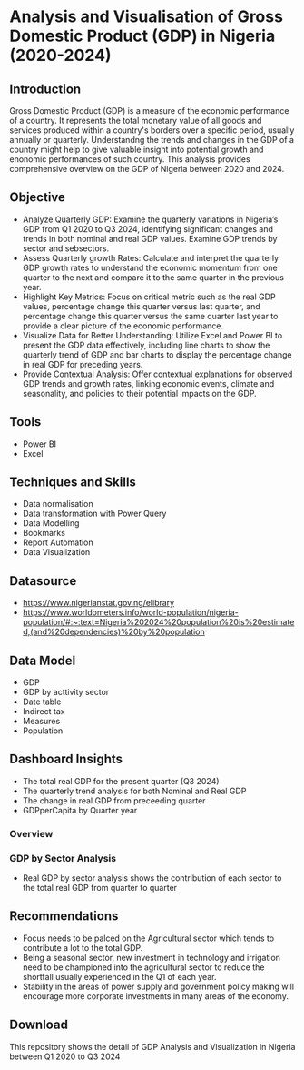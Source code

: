 # Analysis and Visualisation of Gross Domestic Product (GDP) in Nigeria (2020-2024)

## Introduction
Gross Domestic Product (GDP) is a measure of the economic performance of a country. It represents the total monetary value of all goods and services produced within a country's borders over a specific period, usually annually or quarterly. Understandng the trends and changes in the GDP of a country might help to give valuable insight into potential growth and enonomic performances of such country. This analysis provides comprehensive overview on the GDP of Nigeria between 2020 and 2024.

## Objective
-	Analyze Quarterly GDP: Examine the quarterly variations in Nigeria’s GDP from Q1 2020 to Q3 2024, identifying significant changes and trends in both nominal and real GDP values. Examine GDP trends by sector and sebsectors.
-	Assess Quarterly growth Rates: Calculate and interpret the quarterly GDP growth rates to understand the economic momentum from one quarter to the next and compare it to the same quarter in the previous year.
-	Highlight Key Metrics: Focus on critical metric such as the real GDP values, percentage change this quarter versus last quarter, and percentage change this quarter versus the same quarter last year to provide a clear picture of the economic performance.
-	Visualize Data for Better Understanding: Utilize Excel and Power BI to present the GDP data effectively, including line charts to show the quarterly trend of GDP and bar charts to display the percentage change in real GDP for preceding years.
-	Provide Contextual Analysis: Offer contextual explanations for observed GDP trends and growth rates, linking economic events, climate and seasonality, and policies to their potential impacts on the GDP.

## Tools
- Power BI
- Excel

## Techniques and Skills
- Data normalisation
- Data transformation with Power Query
- Data Modelling
- Bookmarks
- Report Automation
- Data Visualization

## Datasource
- https://www.nigerianstat.gov.ng/elibrary
- https://www.worldometers.info/world-population/nigeria-population/#:~:text=Nigeria%202024%20population%20is%20estimated,(and%20dependencies)%20by%20population

## Data Model
- GDP
- GDP by acttivity sector
- Date table
- Indirect tax
- Measures
- Population
  
## Dashboard Insights
- The total real GDP for the present quarter (Q3 2024)
- The quarterly trend analysis for both Nominal and Real GDP
- The change in real GDP from preceeding quarter
- GDPperCapita by Quarter year
  
### Overview
### GDP by Sector Analysis
- Real GDP by sector analysis shows the contribution of each sector to the total real GDP from quarter to quarter
  
## Recommendations
- Focus needs to be palced on the Agricultural sector which tends to contribute a lot to the total GDP.
- Being a seasonal sector, new investment in technology and irrigation need to be championed into the agricultural sector to reduce the shortfall usually experienced in the Q1 of each year.
- Stability in the areas of power supply and government policy making will encourage more corporate investments in many areas of the economy.
  
## Download
This repository shows the detail of GDP Analysis and Visualization in Nigeria between Q1 2020 to Q3 2024
